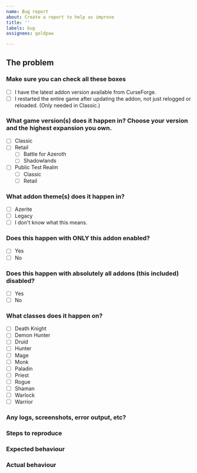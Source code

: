 ```yaml
---
name: Bug report
about: Create a report to help us improve
title: ''
labels: bug
assignees: goldpaw

---
```

<!--
Note that the use of this template is NOT optional, I ask these questions for a reason. So any future reports that just delete the template and thus do not supply a proper explanation of the problem, will be deleted and ignored. 
-->

## The problem  
<!--Briefly describe the issue you are experiencing below. Tell us what you were trying to do and what happened instead. Remember, this is _not_ a place to ask questions. For questions, go to [our Discord](https://discord.gg/MUSfWXd) server, just remember to read the rules and keep in mind nobody there are paid, we're all just gaming enthusiasts and volunteers.-->

### Make sure you can check all these boxes  
<!--The game only finds new files on game startup, not on character relogs or interface reloads. So make sure you exit the game when updating addons to avoid this.-->
- [ ] I have the latest addon version available from CurseForge.
- [ ] I restarted the entire game after updating the addon, not just relogged or reloaded. (Only needed in Classic.)

### What game version(s) does it happen in? Choose your version and the highest expansion you own. 
<!--The game uses different addon APIs in different versions, so this matters a lot.-->
- [ ] Classic 
- [ ] Retail 
	- [ ] Battle for Azeroth
	- [ ] Shadowlands 
- [ ] Public Test Realm 
	- [ ] Classic 
	- [ ] Retail 

### What addon theme(s) does it happen in?  
<!--The addon uses different code in different themes, so this matters a lot.-->
- [ ] Azerite 
- [ ] Legacy 
- [ ] I don't know what this means. 

### Does this happen with ONLY this addon enabled?  
<!--This is helpful because it tells us whether it's an addon bug or addon conflict.-->
- [ ] Yes 
- [ ] No 

### Does this happen with absolutely all addons (this included) disabled?  
<!--This tells us something about where the error is happening.-->
- [ ] Yes 
- [ ] No 

### What classes does it happen on?  
<!--This is helpful because the issue could be related to databases or class powers that differ in code from class to class. So even though it might not appear to be a class related issue, the bug itself could be just that. You don't have to actually tre on all classes, though, just list the ones you personally experienced the bug on!-->
- [ ] Death Knight 
- [ ] Demon Hunter 
- [ ] Druid 
- [ ] Hunter 
- [ ] Mage 
- [ ] Monk 
- [ ] Paladin 
- [ ] Priest 
- [ ] Rogue 
- [ ] Shaman 
- [ ] Warlock 
- [ ] Warrior 

### Any logs, screenshots, error output, etc?  
<!--Post any screenshots and paste any shorter error logs below. If it’s long, please paste to https://ghostbin.com/ and insert the link here instead.-->

### Steps to reproduce  
<!--If possible, tell us how to reproduce this issue. If you don't know exactly how to, please tell us what you were doing when it happened, in as much detail as possible. Include class, specialization, what quest/instance/battleground you were doing etc.-->

### Expected behaviour  
<!--Tell us what should happen.-->

### Actual behaviour  
<!--Tell us what happens instead.-->
